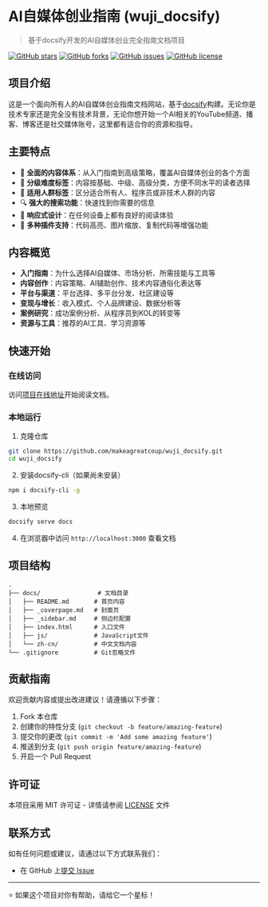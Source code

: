 # AI自媒体创业指南 (wuji_docsify)

> 基于docsify开发的AI自媒体创业完全指南文档项目

[![GitHub stars](https://img.shields.io/github/stars/makeagreatcoup/wuji_docsify)](https://github.com/makeagreatcoup/wuji_docsify/stargazers)
[![GitHub forks](https://img.shields.io/github/forks/makeagreatcoup/wuji_docsify)](https://github.com/makeagreatcoup/wuji_docsify/network)
[![GitHub issues](https://img.shields.io/github/issues/makeagreatcoup/wuji_docsify)](https://github.com/makeagreatcoup/wuji_docsify/issues)
[![GitHub license](https://img.shields.io/github/license/makeagreatcoup/wuji_docsify)](https://github.com/makeagreatcoup/wuji_docsify)

## 项目介绍

这是一个面向所有人的AI自媒体创业指南文档网站，基于[docsify](https://docsify.js.org/)构建。无论你是技术专家还是完全没有技术背景，无论你想开始一个AI相关的YouTube频道、播客、博客还是社交媒体账号，这里都有适合你的资源和指导。

## 主要特点

- 🚀 **全面的内容体系**：从入门指南到高级策略，覆盖AI自媒体创业的各个方面
- 🎯 **分级难度标签**：内容按基础、中级、高级分类，方便不同水平的读者选择
- 👥 **适用人群标签**：区分适合所有人、程序员或非技术人群的内容
- 🔍 **强大的搜索功能**：快速找到你需要的信息
- 📱 **响应式设计**：在任何设备上都有良好的阅读体验
- 🌙 **多种插件支持**：代码高亮、图片缩放、复制代码等增强功能

## 内容概览

- **入门指南**：为什么选择AI自媒体、市场分析、所需技能与工具等
- **内容创作**：内容策略、AI辅助创作、技术内容通俗化表达等
- **平台与渠道**：平台选择、多平台分发、社区建设等
- **变现与增长**：收入模式、个人品牌建设、数据分析等
- **案例研究**：成功案例分析、从程序员到KOL的转变等
- **资源与工具**：推荐的AI工具、学习资源等

## 快速开始

### 在线访问

访问[项目在线地址](https://makeagreatcoup.github.io/wuji_docsify)开始阅读文档。

### 本地运行

1. 克隆仓库
```bash
git clone https://github.com/makeagreatcoup/wuji_docsify.git
cd wuji_docsify
```

2. 安装docsify-cli（如果尚未安装）
```bash
npm i docsify-cli -g
```

3. 本地预览
```bash
docsify serve docs
```

4. 在浏览器中访问 `http://localhost:3000` 查看文档

## 项目结构

```
.
├── docs/                # 文档目录
│   ├── README.md       # 首页内容
│   ├── _coverpage.md   # 封面页
│   ├── _sidebar.md     # 侧边栏配置
│   ├── index.html      # 入口文件
│   ├── js/             # JavaScript文件
│   └── zh-cn/          # 中文文档内容
└── .gitignore          # Git忽略文件
```

## 贡献指南

欢迎贡献内容或提出改进建议！请遵循以下步骤：

1. Fork 本仓库
2. 创建你的特性分支 (`git checkout -b feature/amazing-feature`)
3. 提交你的更改 (`git commit -m 'Add some amazing feature'`)
4. 推送到分支 (`git push origin feature/amazing-feature`)
5. 开启一个 Pull Request

## 许可证

本项目采用 MIT 许可证 - 详情请参阅 [LICENSE](LICENSE) 文件

## 联系方式

如有任何问题或建议，请通过以下方式联系我们：

- 在 GitHub 上[提交 Issue](https://github.com/makeagreatcoup/wuji_docsify/issues)
<!-- - 发送邮件至：[your-email@example.com](mailto:your-email@example.com) -->

---

⭐️ 如果这个项目对你有帮助，请给它一个星标！
